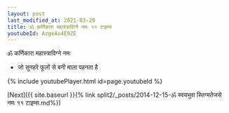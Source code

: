 ```yaml
---
layout: post
last_modified_at: 2021-03-29
title: ॐ कर्णिकारा महास्त्राविग्ने नमः ११ टाइम्स
youtubeId: AzgeAu4E9ZE
---
```

 
 
 ॐ कर्णिकारा महास्त्राविग्ने नमः  
 
 -  जो सुनहरे फूलों से बनी माला पहनता है 
 
  
 
  
 
 
 
 
 
 


{% include youtubePlayer.html id=page.youtubeId %}
 
[Next]({{ site.baseurl }}{% link  split2/_posts/2014-12-15-ॐ स्वयभुवा स्तिग्मतेजसे नमः ११ टाइम्स.md%})
 
